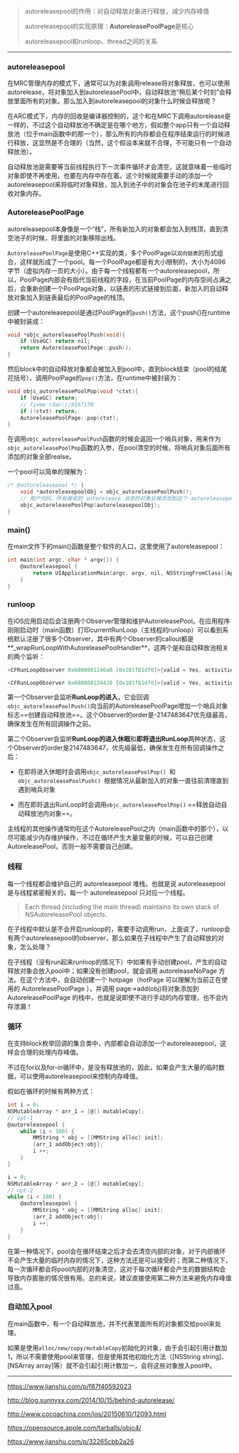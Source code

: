 > autoreleasepool的作用：对自动释放对象进行释放，减少内存峰值
>
> autoreleasepool的实现原理：**AutoreleasePoolPage**是核心
>
> autoreleasepool和runloop、thread之间的关系

---

### autoreleasepool

在MRC管理内存的模式下，通常可以为对象调用release将对象释放，也可以使用autorelease，将对象加入到autoreleasePool中，自动释放池“稍后某个时刻”会释放里面所有的对象。那么加入到autoreleasepool的对象什么时候会释放呢？

在ARC模式下，内存的回收是编译器控制的，这个和在MRC下调用autorelease是一样的，不过这个自动释放池不确定是在哪个地方，假如整个app只有一个自动释放池（位于main函数中的那一个），那么所有的内存都会在程序结束运行的时候进行释放，这显然是不合理的（当然，这个假设本来就不合理，不可能只有一个自动释放池）。

自动释放池是需要等当前线程执行下一次事件循环才会清空，这就意味着一些临时对象即使不再使用，也要在内存中存在着。这个时候就需要手动的添加一个autoreleasepool来将临时对象释放，加入到池子中的对象会在池子的末尾进行回收对象内存。



### AutoreleasePoolPage

autoreleasepool本身像是一个“栈”，所有新加入的对象都会加入到栈顶，直到清空池子的时候，将里面的对象移除出栈。

`AutoreleasePoolPage`是使用C++实现的类，多个PoolPage以`双向链表`的形式组合，这样就形成了一个pool。每一个PoolPage都是有大小限制的，大小为4096字节（虚拟内存一页的大小）。由于每一个线程都有一个autoreleasepool，所以，PoolPage内部会有指代当前线程的字段，在当前PoolPage的内存空间占满之后，会重新创建一个PoolPage对象，以链表的形式链接到后面，新加入的自动释放对象加入到链表最后的PoolPage的栈顶。

创建一个autoreleasepool是通过PoolPage的`push()`方法，这个push()在runtime中被封装成：

```objective-c
void *objc_autoreleasePoolPush(void){
    if (UseGC) return nil;
    return AutoreleasePoolPage::push();
}
```

然后block中的自动释放对象都会被加入到pool中，直到block结束（pool的结尾花括号），调用PoolPage的`pop()`方法，在runtime中被封装为：

```objective-c
void objc_autoreleasePoolPop(void *ctxt){
    if (UseGC) return;
    // fixme rdar://9167170
    if (!ctxt) return;
    AutoreleasePoolPage::pop(ctxt);
}
```

在调用`objc_autoreleasePoolPush`函数的时候会返回一个哨兵对象，用来作为`objc_autoreleasePoolPop`函数的入参，在pool清空的时候，将哨兵对象后面所有添加的对象全部realse。

一个pool可以简单的理解为：

```objective-c
/* @autoreleasepool */ {
    void *autoreleasepoolObj = objc_autoreleasePoolPush();
    // 用户代码，所有接收到 autorelease 消息的对象会被添加到这个 autoreleasepoolObj 中
    objc_autoreleasePoolPop(autoreleasepoolObj);
}
```



### main()

在main文件下的main()函数是整个软件的入口，这里使用了autoreleasepool：

```objective-c
int main(int argc, char * argv[]) {
    @autoreleasepool {
        return UIApplicationMain(argc, argv, nil, NSStringFromClass([AppDelegate class]));
    }
}
```



### runloop

在iOS应用启动后会注册两个Observer管理和维护AutoreleasePool。在应用程序刚刚启动时（main函数）打印currentRunLoop（主线程的runloop）可以看到系统默认注册了很多个Observer，其中有两个Observer的callout都是**_wrapRunLoopWithAutoreleasePoolHandler**，这两个是和自动释放池相关的两个监听：

```objective-c
<CFRunLoopObserver 0x6080001246a0 [0x101f81df0]>{valid = Yes, activities = 0x1, repeats = Yes, order = -2147483647, callout = _wrapRunLoopWithAutoreleasePoolHandler (0x1020e07ce), context = <CFArray 0x60800004cae0 [0x101f81df0]>{type = mutable-small, count = 0, values = ()}}

<CFRunLoopObserver 0x608000124420 [0x101f81df0]>{valid = Yes, activities = 0xa0, repeats = Yes, order = 2147483647, callout = _wrapRunLoopWithAutoreleasePoolHandler (0x1020e07ce), context = <CFArray 0x60800004cae0 [0x101f81df0]>{type = mutable-small, count = 0, values = ()}}
```

第一个Observer会监听**RunLoop的进入**，它会回调`objc_autoreleasePoolPush()`向当前的AutoreleasePoolPage增加一个哨兵对象标志==创建自动释放池==。这个Observer的order是-2147483647优先级最高，确保发生在所有回调操作之前。

第二个Observer会监听**RunLoop的进入休眠**和**即将退出RunLoop**两种状态，这个Observer的order是2147483647，优先级最低，确保发生在所有回调操作之后：

* 在即将进入休眠时会调用`objc_autoreleasePoolPop() `和 `objc_autoreleasePoolPush() `根据情况从最新加入的对象一直往前清理直到遇到哨兵对象

* 而在即将退出RunLoop时会调用`objc_autoreleasePoolPop()` ==释放自动自动释放池内对象==。

主线程的其他操作通常均在这个AutoreleasePool之内（main函数中的那个），以尽可能减少内存维护操作，不过在循环产生大量变量的时候，可以自己创建AutoreleasePool，否则一般不需要自己创建。



### 线程

每一个线程都会维护自己的 autoreleasepool 堆栈。也就是说 autoreleasepool 是与线程紧密相关的，每一个 autoreleasepool 只对应一个线程。

> Each thread (including the main thread) maintains its own stack of NSAutoreleasePool objects.

在子线程中默认是不会开启runloop的，需要手动调用run，上面说了，runloop会有两个autoreleasepool的observer，那么如果在子线程中产生了自动释放的对象，怎么处理？

在子线程（没有run起来runloop的情况下）中如果有手动创建pool，产生的自动释放对象会放入pool中；如果没有创建pool，就会调用 autoreleaseNoPage 方法。在这个方法中，会自动创建一个 hotpage（hotPage 可以理解为当前正在使用的 AutoreleasePoolPage ），并调用 page->add(obj)将对象添加到 AutoreleasePoolPage 的栈中，也就是说即使不进行手动的内存管理，也不会内存泄漏！



### 循环

在支持block枚举回调的集合类中，内部都会自动添加一个autoreleasepool，这样会合理的处理内存峰值。

不过在for以及for-in循环中，是没有释放池的，因此，如果会产生大量的临时数据，可以使用autoreleasepool来控制内存峰值。

假如在循环的时候有两种方式：

```objective-c
int i = 0;
NSMutableArray * arr_1 = [@[] mutableCopy];
// opt-1
@autoreleasepool {
    while (i < 100) {
        MMString * obj = [[MMString alloc] init];
        [arr_1 addObject:obj];
        i ++;
    }
}

i = 0;
NSMutableArray * arr_2 = [@[] mutableCopy];
// opt-2
while (i < 100) {
    @autoreleasepool {
        MMString * obj = [[MMString alloc] init];
        [arr_2 addObject:obj];
        i ++;
    }
}
```

在第一种情况下，pool会在循环结束之后才会去清空内部的对象，对于内部循环不会产生大量的临时内存的情况下，这种方法还是可以接受的；而第二种情况下，每一次循环都会将pool内部的对象清空，这对于每次循环都会产生的数据结构会导致内存膨胀的情况很有用。总的来说，建议直接使用第二种方法来避免内存峰值过高。



### 自动加入pool

在main函数中，有一个自动释放池，并不代表里面所有的对象都交给pool来处理。

如果是使用`alloc/new/copy/mutableCopy`初始化的对象，由于会引起引用计数加1，所以不需要使用pool来管理，但是使用其他初始化方法（[NSString string]、[NSArray array]等）就不会引起引用计数加一，会将这些对象放入pool中。



----

https://www.jianshu.com/p/f87f40592023

http://blog.sunnyxx.com/2014/10/15/behind-autorelease/

http://www.cocoachina.com/ios/20150610/12093.html

https://opensource.apple.com/tarballs/objc4/

https://www.jianshu.com/p/32265cbb2a26